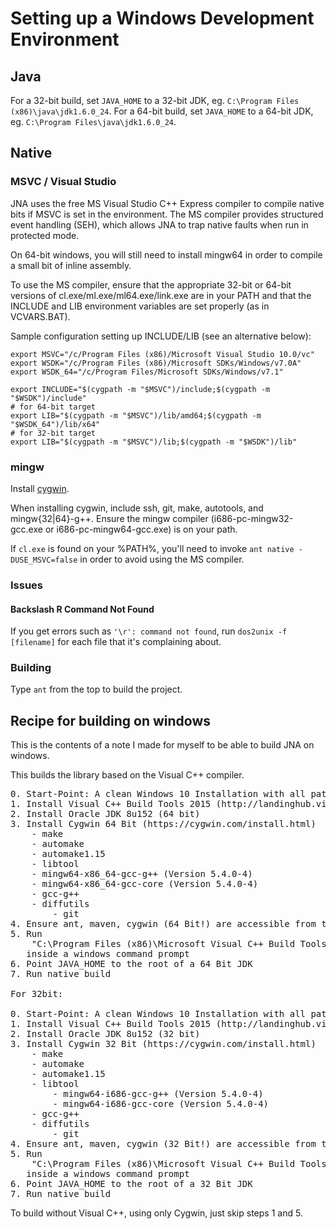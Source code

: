 Setting up a Windows Development Environment
============================================

Java
----

For a 32-bit build, set `JAVA_HOME` to a 32-bit JDK, eg. `C:\Program Files (x86)\java\jdk1.6.0_24`. 
For a 64-bit build, set `JAVA_HOME` to a 64-bit JDK, eg. `C:\Program Files\java\jdk1.6.0_24`. 

Native
------

### MSVC / Visual Studio

JNA uses the free MS Visual Studio C++ Express compiler to compile
native bits if MSVC is set in the environment. The MS compiler provides
structured event handling (SEH), which allows JNA to trap native faults when
run in protected mode. 

On 64-bit windows, you will still need to install mingw64 in order to
compile a small bit of inline assembly.

To use the MS compiler, ensure that the appropriate 32-bit or 64-bit versions
of cl.exe/ml.exe/ml64.exe/link.exe are in your PATH and that the INCLUDE and
LIB environment variables are set properly (as in VCVARS.BAT). 

Sample configuration setting up INCLUDE/LIB (see an alternative below):

``` shell
export MSVC="/c/Program Files (x86)/Microsoft Visual Studio 10.0/vc"
export WSDK="/c/Program Files (x86)/Microsoft SDKs/Windows/v7.0A"
export WSDK_64="/c/Program Files/Microsoft SDKs/Windows/v7.1"

export INCLUDE="$(cygpath -m "$MSVC")/include;$(cygpath -m "$WSDK")/include"
# for 64-bit target
export LIB="$(cygpath -m "$MSVC")/lib/amd64;$(cygpath -m "$WSDK_64")/lib/x64"
# for 32-bit target
export LIB="$(cygpath -m "$MSVC")/lib;$(cygpath -m "$WSDK")/lib"
```

### mingw

Install [cygwin](http://www.cygwin.com/).

When installing cygwin, include ssh, git, make, autotools, and mingw{32|64}-g++.
Ensure the mingw compiler (i686-pc-mingw32-gcc.exe or i686-pc-mingw64-gcc.exe) is on your path.

If `cl.exe` is found on your %PATH%, you'll need to invoke `ant native
-DUSE_MSVC=false` in order to avoid using the MS compiler.

### Issues

#### Backslash R Command Not Found

If you get errors such as `'\r': command not found`, run `dos2unix -f [filename]`
for each file that it's complaining about.

### Building

Type `ant` from the top to build the project.

Recipe for building on windows
------------------------------

This is the contents of a note I made for myself to be able to build JNA on
windows.

This builds the library based on the Visual C++ compiler.

<pre>
0. Start-Point: A clean Windows 10 Installation with all patches as of 2017-11-05
1. Install Visual C++ Build Tools 2015 (http://landinghub.visualstudio.com/visual-cpp-build-tools) (the 8.1 SDK is enough)
2. Install Oracle JDK 8u152 (64 bit)
3. Install Cygwin 64 Bit (https://cygwin.com/install.html)
	- make
	- automake
	- automake1.15
	- libtool
	- mingw64-x86_64-gcc-g++ (Version 5.4.0-4)
	- mingw64-x86_64-gcc-core (Version 5.4.0-4)
	- gcc-g++
	- diffutils
        - git 
4. Ensure ant, maven, cygwin (64 Bit!) are accessible from the PATH
5. Run 
	"C:\Program Files (x86)\Microsoft Visual C++ Build Tools\vcbuildtools.bat" x64
   inside a windows command prompt
6. Point JAVA_HOME to the root of a 64 Bit JDK
7. Run native build

For 32bit:

0. Start-Point: A clean Windows 10 Installation with all patches as of 2017-11-05
1. Install Visual C++ Build Tools 2015 (http://landinghub.visualstudio.com/visual-cpp-build-tools) (the 8.1 SDK is enough)
2. Install Oracle JDK 8u152 (32 bit)
3. Install Cygwin 32 Bit (https://cygwin.com/install.html)
	- make
	- automake
	- automake1.15
	- libtool
        - mingw64-i686-gcc-g++ (Version 5.4.0-4)
        - mingw64-i686-gcc-core (Version 5.4.0-4)
	- gcc-g++
	- diffutils
        - git 
4. Ensure ant, maven, cygwin (32 Bit!) are accessible from the PATH
5. Run 
	"C:\Program Files (x86)\Microsoft Visual C++ Build Tools\vcbuildtools.bat" x86
   inside a windows command prompt
6. Point JAVA_HOME to the root of a 32 Bit JDK
7. Run native build
</pre>

To build without Visual C++, using only Cygwin, just skip steps 1 and 5.